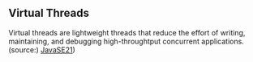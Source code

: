 ## Virtual Threads
Virtual threads are lightweight threads that reduce the 
effort of writing, maintaining, and debugging high-throughtput
concurrent applications. (source:) [JavaSE21](https://docs.oracle.com/en/java/javase/21/core/virtual-threads.html#GUID-DC4306FC-D6C1-4BCC-AECE-48C32C1A8DAA))

